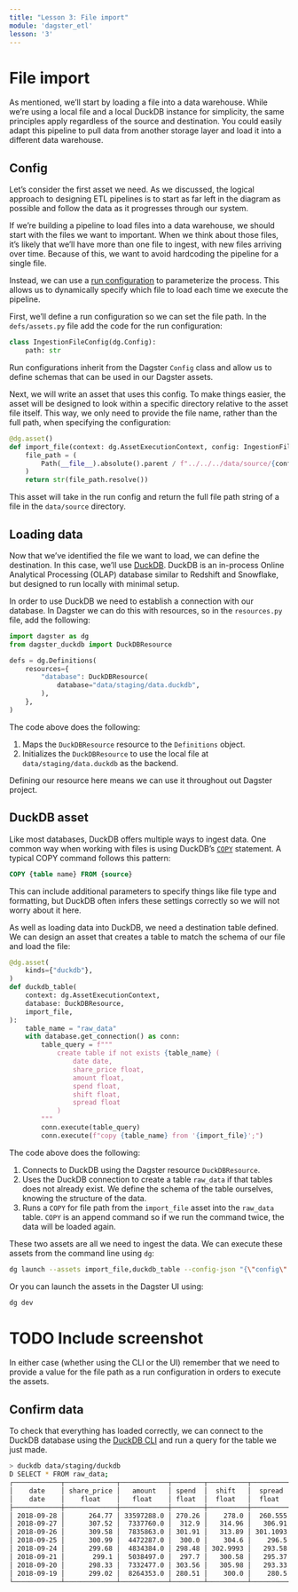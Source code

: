 ```yaml
---
title: "Lesson 3: File import"
module: 'dagster_etl'
lesson: '3'
---
```


# File import

As mentioned, we’ll start by loading a file into a data warehouse. While we’re using a local file and a local DuckDB instance for simplicity, the same principles apply regardless of the source and destination. You could easily adapt this pipeline to pull data from another storage layer and load it into a different data warehouse.

## Config

Let’s consider the first asset we need. As we discussed, the logical approach to designing ETL pipelines is to start as far left in the diagram as possible and follow the data as it progresses through our system.

If we’re building a pipeline to load files into a data warehouse, we should start with the files we want to important. When we think about those files, it’s likely that we’ll have more than one file to ingest, with new files arriving over time. Because of this, we want to avoid hardcoding the pipeline for a single file.

Instead, we can use a [run configuration](https://docs.dagster.io/guides/operate/configuration/run-configuration) to parameterize the process. This allows us to dynamically specify which file to load each time we execute the pipeline.

First, we’ll define a run configuration so we can set the file path. In the `defs/assets.py` file add the code for the run configuration:

```python
class IngestionFileConfig(dg.Config):
    path: str
```

Run configurations inherit from the Dagster `Config` class and allow us to define schemas that can be used in our Dagster assets.

Next, we will write an asset that uses this config. To make things easier, the asset will be designed to look within a specific directory relative to the asset file itself. This way, we only need to provide the file name, rather than the full path, when specifying the configuration:

```python
@dg.asset()
def import_file(context: dg.AssetExecutionContext, config: IngestionFileConfig) -> str:
    file_path = (
        Path(__file__).absolute().parent / f"../../../data/source/{config.path}"
    )
    return str(file_path.resolve())
```

This asset will take in the run config and return the full file path string of a file in the `data/source` directory.

## Loading data

Now that we’ve identified the file we want to load, we can define the destination. In this case, we’ll use [DuckDB](https://duckdb.org/). DuckDB is an in-process Online Analytical Processing (OLAP) database similar to Redshift and Snowflake, but designed to run locally with minimal setup.

In order to use DuckDB we need to establish a connection with our database. In Dagster we can do this with resources, so in the `resources.py` file, add the following:

```python
import dagster as dg
from dagster_duckdb import DuckDBResource

defs = dg.Definitions(
    resources={
        "database": DuckDBResource(
            database="data/staging/data.duckdb",
        ),
    },
)
```

The code above does the following:
1. Maps the `DuckDBResource` resource to the `Definitions` object.
2. Initializes the `DuckDBResource` to use the local file at `data/staging/data.duckdb` as the backend.

Defining our resource here means we can use it throughout out Dagster project.

## DuckDB asset

Like most databases, DuckDB offers multiple ways to ingest data. One common way when working with files is using DuckDB’s [`COPY`](https://duckdb.org/docs/stable/sql/statements/copy.html) statement. A typical COPY command follows this pattern:

```sql
COPY {table name} FROM {source}
```

This can include additional parameters to specify things like file type and formatting, but DuckDB often infers these settings correctly so we will not worry about it here.

As well as loading data into DuckDB, we need a destination table defined. We can design an asset that creates a table to match the schema of our file and load the file:

```python
@dg.asset(
    kinds={"duckdb"},
)
def duckdb_table(
    context: dg.AssetExecutionContext,
    database: DuckDBResource,
    import_file,
):
    table_name = "raw_data"
    with database.get_connection() as conn:
        table_query = f"""
            create table if not exists {table_name} (
                date date,
                share_price float,
                amount float,
                spend float,
                shift float,
                spread float
            ) 
        """
        conn.execute(table_query)
        conn.execute(f"copy {table_name} from '{import_file}';")
```

The code above does the following:

1. Connects to DuckDB using the Dagster resource `DuckDBResource`.
2. Uses the DuckDB connection to create a table `raw_data` if that tables does not already exist. We define the schema of the table ourselves, knowing the structure of the data.
3. Runs a `COPY` for file path from the `import_file` asset into the `raw_data` table. `COPY` is an append command so if we run the command twice, the data will be loaded again.

These two assets are all we need to ingest the data. We can execute these assets from the command line using `dg`:

```bash
dg launch --assets import_file,duckdb_table --config-json "{\"config\":{\"ops\":{\"import_file\":\"2018-01-22.csv\"}}}"
```

Or you can launch the assets in the Dagster UI using:

```bash
dg dev
```

# TODO Include screenshot

In either case (whether using the CLI or the UI) remember that we need to provide a value for the file path as a run configuration in orders to execute the assets.

## Confirm data

To check that everything has loaded correctly, we can connect to the DuckDB database using the [DuckDB CLI](https://duckdb.org/docs/stable/clients/cli/overview.html) and run a query for the table we just made.

```bash
> duckdb data/staging/duckdb
D SELECT * FROM raw_data;
┌────────────┬─────────────┬────────────┬────────┬──────────┬──────────┐
│    date    │ share_price │   amount   │ spend  │  shift   │  spread  │
│    date    │    float    │   float    │ float  │  float   │  float   │
├────────────┼─────────────┼────────────┼────────┼──────────┼──────────┤
│ 2018-09-28 │      264.77 │ 33597288.0 │ 270.26 │    278.0 │  260.555 │
│ 2018-09-27 │      307.52 │  7337760.0 │  312.9 │   314.96 │   306.91 │
│ 2018-09-26 │      309.58 │  7835863.0 │ 301.91 │   313.89 │ 301.1093 │
│ 2018-09-25 │      300.99 │  4472287.0 │  300.0 │    304.6 │    296.5 │
│ 2018-09-24 │      299.68 │  4834384.0 │ 298.48 │ 302.9993 │   293.58 │
│ 2018-09-21 │       299.1 │  5038497.0 │  297.7 │   300.58 │   295.37 │
│ 2018-09-20 │      298.33 │  7332477.0 │ 303.56 │   305.98 │   293.33 │
│ 2018-09-19 │      299.02 │  8264353.0 │ 280.51 │    300.0 │    280.5 │
└────────────┴─────────────┴────────────┴────────┴──────────┴──────────┘
```
